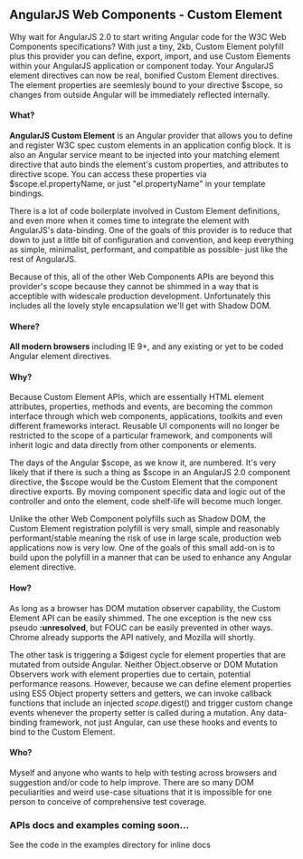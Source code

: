 ## AngularJS Web Components - Custom Element 

Why wait for AngularJS 2.0 to start writing Angular code for the W3C Web Components specifications? With just a tiny, 2kb, Custom Element polyfill plus this provider you can define, export, import, and use Custom Elements within your AngularJS application or component today.  Your AngularJS element directives can now be real, bonified Custom Element directives.  The element properties are seemlesly bound to your directive $scope, so changes from outside Angular will be immediately reflected internally.  

#### What?

**AngularJS Custom Element** is an Angular provider that allows you to define and register W3C spec custom elements in an application config block.  It is also an Angular service meant to be injected into your matching element directive that auto binds the element's custom properties, and attributes to directive scope.  You can access these properties via $scope.el.propertyName, or just "el.propertyName" in your template bindings.

There is a lot of code boilerplate involved in Custom Element definitions, and even more when it comes time to integrate the element with AngularJS's data-binding.  One of the goals of this provider is to reduce that down to just a little bit of configuration and convention, and keep everything as simple, minimalist, performant, and compatible as possible- just like the rest of AngularJS.

Because of this, all of the other Web Components APIs are beyond this provider's scope because they cannot be shimmed in a way that is acceptible with widescale production development.  Unfortunately this includes all the lovely style encapsulation we'll get with Shadow DOM.

#### Where?

**All modern browsers** including IE 9+, and any existing or yet to be coded Angular element directives.

#### Why?

Because Custom Element APIs, which are essentially HTML element attributes, properties, methods and events, are becoming the common interface through which web components, applications, toolkits and even different frameworks interact.  Reusable UI components will no longer be restricted to the scope of a particular framework, and components will inherit logic and data directly from other components or elements.

The days of the Angular $scope, as we know it, are numbered.  It's very likely that if there is such a thing as $scope in an AngularJS 2.0 component directive, the $scope would be the Custom Element that the component directive exports.  By moving component specific data and logic out of the controller and onto the element, code shelf-life will become much longer.

Unlike the other Web Component polyfills such as Shadow DOM, the Custom Element registration polyfill is very small, simple and reasonably performant/stable meaning the risk of use in large scale, production web applications now is very low.  One of the goals of this small add-on is to build upon the polyfill in a manner that can be used to enhance any Angular element directive.

#### How?

As long as a browser has DOM mutation observer capability, the Custom Element API can be easily shimmed. The one exception is the new css pseudo **:unresolved**, but FOUC can be easily prevented in other ways. Chrome already supports the API natively, and Mozilla will shortly.

The other task is triggering a $digest cycle for element properties that are mutated from outside Angular. Neither Object.observe or DOM Mutation Observers work with element properties due to certain, potential performance reasons.  However, because we can define element properties using ES5 Object property setters and getters, we can invoke callback functions that include an injected $scope.$digest() and trigger custom change events whenever the property setter is called during a mutation.  Any data-binding framework, not just Angular, can use these hooks and events to bind to the Custom Element.

#### Who?

Myself and anyone who wants to help with testing across browsers and suggestion and/or code to help improve.  There are so many DOM peculiarities and weird use-case situations that it is impossible for one person to conceive of comprehensive test coverage. 


### APIs docs and examples coming soon...

See the code in the examples directory for inline docs




